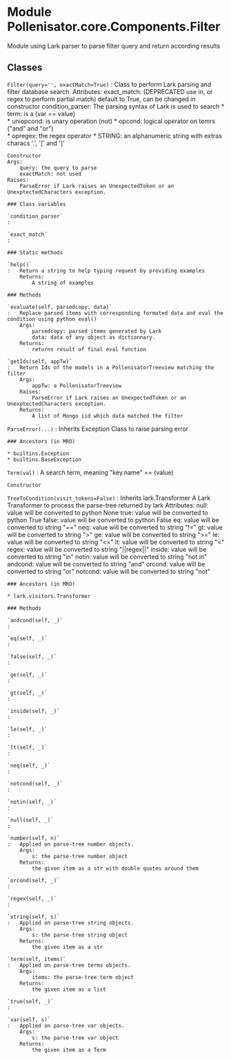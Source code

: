 Module Pollenisator.core.Components.Filter
==========================================
Module using Lark parser to parse filter query and return according results

Classes
-------

`Filter(query='', exactMatch=True)`
:   Class to perform Lark parsing and filter database search.
    Attributes:
        exact_match: (DEPRECATED use in, or regex to perform partial match) default to True, can be changed in constructor
        condition_parser: The parsing syntax of Lark is used to search
                        * term: is a (var == value)   
                        * uniopcond: is unary operation (not)
                        * opcond: logical operator on temrs ("and" and "or")       
                        * opregex: the regex operator
                        * STRING: an alphanumeric string with extras characs '.', '[' and ']'
    
    Constructor
    Args:
        query: the query to parse
        exactMatch: not used
    Raises:
        ParseError if Lark raises an UnexpectedToken or an UnexptectedCharacters exception.

    ### Class variables

    `condition_parser`
    :

    `exact_match`
    :

    ### Static methods

    `help()`
    :   Return a string to help typing request by providing examples
        Returns:
            A string of examples

    ### Methods

    `evaluate(self, parsedcopy, data)`
    :   Replace parsed items with corresponding formated data and eval the condition using python eval()
        Args:
            parsedcopy: parsed items generated by Lark
            data: data of any object as dictionnary.
        Returns:
            returns result of final eval function

    `getIds(self, appTw)`
    :   Return Ids of the models in a PollenisatorTreeview matching the filter
        Args:
            appTw: a PollenisatorTreeview
        Raises:
            ParseError if Lark raises an UnexpectedToken or an UnexptectedCharacters exception.
        Returns:
            A list of Mongo iid which data matched the filter

`ParseError(...)`
:   Inherits Exception
    Class to raise parsing error

    ### Ancestors (in MRO)

    * builtins.Exception
    * builtins.BaseException

`Term(val)`
:   A search term, meaning "key.name" == (value) 
    
    Constructor

`TreeToCondition(visit_tokens=False)`
:   Inherits lark.Transformer
    A Lark Transformer to process the parse-tree returned by lark
    Attributes:
        null: value will be converted to python None
        true: value will be converted to python True
        false: value will be converted to python False
        eq: value will be converted to string "=="
        neq: value will be converted to string "!="
        gt: value will be converted to string ">"
        ge: value will be converted to string ">="
        le: value will be converted to string "<="
        lt: value will be converted to string "<"
        regex: value will be converted to string "||regex||"
        inside: value will be converted to string "in"
        notin: value will be converted to string "not in"
        andcond: value will be converted to string "and"
        orcond: value will be converted to string "or"
        notcond: value will be converted to string "not"

    ### Ancestors (in MRO)

    * lark.visitors.Transformer

    ### Methods

    `andcond(self, _)`
    :

    `eq(self, _)`
    :

    `false(self, _)`
    :

    `ge(self, _)`
    :

    `gt(self, _)`
    :

    `inside(self, _)`
    :

    `le(self, _)`
    :

    `lt(self, _)`
    :

    `neq(self, _)`
    :

    `notcond(self, _)`
    :

    `notin(self, _)`
    :

    `null(self, _)`
    :

    `number(self, n)`
    :   Applied on parse-tree number objects.
        Args:
            s: the parse-tree number object
        Returns:
            the given item as a str with double quotes around them

    `orcond(self, _)`
    :

    `regex(self, _)`
    :

    `string(self, s)`
    :   Applied on parse-tree string objects.
        Args:
            s: the parse-tree string object
        Returns:
            the given item as a str

    `term(self, items)`
    :   Applied on parse-tree terms objects.
        Args:
            items: the parse-tree term object
        Returns:
            the given item as a list

    `true(self, _)`
    :

    `var(self, s)`
    :   Applied on parse-tree var objects.
        Args:
            s: the parse-tree var object
        Returns:
            the given item as a Term